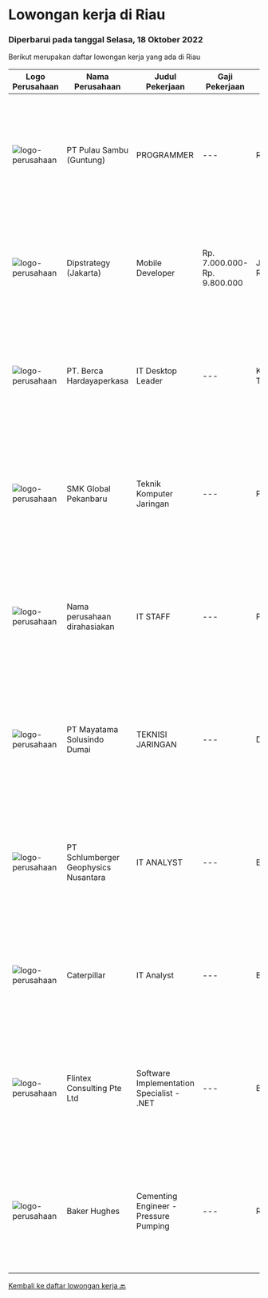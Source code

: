 
  # Lowongan kerja di Riau

  ### Diperbarui pada tanggal Selasa, 18 Oktober 2022

  Berikut merupakan daftar lowongan kerja yang ada di Riau

  |Logo Perusahaan | Nama Perusahaan | Judul Pekerjaan | Gaji Pekerjaan | Lokasi | Deskripsi | Tanggal diunggah | Pranala |
  | -------------- | --------------- | --------------- | --------- | --------- | -------------- | ------- | ----------- |
  |![logo-perusahaan](https://image-service-cdn.seek.com.au/21a6f4019a96c806ca7049ef88edf4dbf5f36827/ee4dce1061f3f616224767ad58cb2fc751b8d2dc)|PT Pulau Sambu (Guntung)|PROGRAMMER|---|Riau|Mengatur proses pengembangan software mulai dari konsep hingga pengiriman Menjaga dan meningkatkan pengerjaan software Mengatur siklus awal sampai...|Senin, 17 Oktober 2022|https://www.jobstreet.co.id/id/job/programmer-4069126?token=0~a7b91f78-64e2-43f0-99ce-02bbec97562d&sectionRank=1&jobId=jobstreet-id-job-4069126|
|![logo-perusahaan](https://image-service-cdn.seek.com.au/3685670cce38ec09c10606edc569cdab829ab0c4/ee4dce1061f3f616224767ad58cb2fc751b8d2dc)|Dipstrategy (Jakarta)|Mobile Developer|Rp. 7.000.000-Rp. 9.800.000|Jakarta Raya|Dipstrategy is a digital agency in Jakarta with more than 10 years of experience in creating and managing high-performance digital assets....|Rabu, 12 Oktober 2022|https://www.jobstreet.co.id/id/job/mobile-developer-4045748?token=0~a7b91f78-64e2-43f0-99ce-02bbec97562d&sectionRank=2&jobId=jobstreet-id-job-4045748|
|![logo-perusahaan](https://image-service-cdn.seek.com.au/6a76252207cfed561e664c874d4631f4aefd8409/ee4dce1061f3f616224767ad58cb2fc751b8d2dc)|PT. Berca Hardayaperkasa|IT Desktop Leader|---|Kalimantan Timur|Responsibilities: Analyzing, diagnosing, and installation to several areas including desktop hardware, operating systems, active directory,...|Jumat, 30 September 2022|https://www.jobstreet.co.id/id/job/it-desktop-leader-4050596?token=0~a7b91f78-64e2-43f0-99ce-02bbec97562d&sectionRank=3&jobId=jobstreet-id-job-4050596|
|![logo-perusahaan](https://i.ibb.co/sqvTCh9/112815900-stock-vector-no-image-available-icon-flat-vector.webp)|SMK Global Pekanbaru|Teknik Komputer Jaringan|---|Pekanbaru|Kualifikasi Pekerjaan Lulusan S1 Komputer Usia Maksimal 40 tahun Memiliki pengalaman kerja Deskripsi Pekerjaan Menangani troubleshooting hardware...|Kamis, 06 Oktober 2022|https://www.jobstreet.co.id/id/job/teknik-komputer-jaringan-4058489?token=0~a7b91f78-64e2-43f0-99ce-02bbec97562d&sectionRank=4&jobId=jobstreet-id-job-4058489|
|![logo-perusahaan](https://i.ibb.co/sqvTCh9/112815900-stock-vector-no-image-available-icon-flat-vector.webp)|Nama perusahaan dirahasiakan|IT STAFF|---|Pekanbaru|Qualification: • Graduated from S1 majoring in Computer Engineering or Computer Science• Certificate from Microsoft or Institute concerned with the IT...|Jumat, 23 September 2022|https://www.jobstreet.co.id/id/job/it-staff-4042284?token=0~a7b91f78-64e2-43f0-99ce-02bbec97562d&sectionRank=5&jobId=jobstreet-id-job-4042284|
|![logo-perusahaan](https://i.ibb.co/sqvTCh9/112815900-stock-vector-no-image-available-icon-flat-vector.webp)|PT Mayatama Solusindo Dumai|TEKNISI JARINGAN|---|Dumai|KUALIFIKASI : Usia maksimal 25 tahun Memiliki motor dan SIM C Dapat bekerja dalam tekanan Pendidikan minimal SLTA / sederajat Penempatan Kota Dumai,...|Rabu, 21 September 2022|https://www.jobstreet.co.id/id/job/teknisi-jaringan-4039071?token=0~a7b91f78-64e2-43f0-99ce-02bbec97562d&sectionRank=6&jobId=jobstreet-id-job-4039071|
|![logo-perusahaan](https://image-service-cdn.seek.com.au/b40e244c5a3b5bcdcb4948285480d25c18b955b1/ee4dce1061f3f616224767ad58cb2fc751b8d2dc)|PT Schlumberger Geophysics Nusantara|IT ANALYST|---|Batam|Responsible for computer hardware, software, peripherals and involve on IT infrastructure Software application project - have basic knowledge in...|Senin, 17 Oktober 2022|https://www.jobstreet.co.id/id/job/it-analyst-1033420469?token=0~a7b91f78-64e2-43f0-99ce-02bbec97562d&sectionRank=7&jobId=jobstreet-id-job-1033420469|
|![logo-perusahaan](https://i.ibb.co/sqvTCh9/112815900-stock-vector-no-image-available-icon-flat-vector.webp)|Caterpillar|IT Analyst|---|Batam|Career Area:Information Technology Job Description:Grow with CaterpillarAt Caterpillar we work hard to understand our customer needs and deliver...|Senin, 17 Oktober 2022|https://www.jobstreet.co.id/id/job/it-analyst-1033160975?token=0~a7b91f78-64e2-43f0-99ce-02bbec97562d&sectionRank=8&jobId=jobstreet-id-job-1033160975|
|![logo-perusahaan](https://i.ibb.co/sqvTCh9/112815900-stock-vector-no-image-available-icon-flat-vector.webp)|Flintex Consulting Pte Ltd|Software Implementation Specialist - .NET|---|Batam|·            Development and / or implementation experience NET, C #, VB NET, Web services.        ·            Code deployment experience with Web...|Senin, 17 Oktober 2022|https://www.jobstreet.co.id/id/job/software-implementation-specialist-.net-1033160931?token=0~a7b91f78-64e2-43f0-99ce-02bbec97562d&sectionRank=9&jobId=jobstreet-id-job-1033160931|
|![logo-perusahaan](https://image-service-cdn.seek.com.au/f265e6d35d90e3a2d84b670c7c68b9a179cb4668/ee4dce1061f3f616224767ad58cb2fc751b8d2dc)|Baker Hughes|Cementing Engineer - Pressure Pumping|---|Riau|Cementing EngineerDo you enjoy being part of team that provides high-quality services for our customers?Do you enjoy creating and shaping cementing...|Selasa, 11 Oktober 2022|https://www.jobstreet.co.id/id/job/cementing-engineer-pressure-pumping-1033292105?token=0~a7b91f78-64e2-43f0-99ce-02bbec97562d&sectionRank=10&jobId=jobstreet-id-job-1033292105|


  [Kembali ke daftar lowongan kerja 🔙](../README.md#daftar-lowongan-kerja)
  